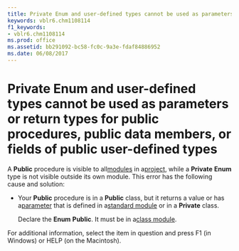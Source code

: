 ```yaml
---
title: Private Enum and user-defined types cannot be used as parameters or return types for public procedures, public data members, or fields of public user-defined types
keywords: vblr6.chm1108114
f1_keywords:
- vblr6.chm1108114
ms.prod: office
ms.assetid: bb291092-bc58-fc0c-9a3e-fdaf84886952
ms.date: 06/08/2017
---
```



# Private Enum and user-defined types cannot be used as parameters or return types for public procedures, public data members, or fields of public user-defined types

A  **Public** procedure is visible to all[modules](vbe-glossary.md) in a[project](vbe-glossary.md), while a  **Private** **Enum** type is not visible outside its own module. This error has the following cause and solution:



- Your  **Public** procedure is in a **Public** class, but it returns a value or has a[parameter](vbe-glossary.md) that is defined in a[standard module](vbe-glossary.md) or in a **Private** class.
    
    Declare the  **Enum** **Public**. It must be in a[class module](vbe-glossary.md).
    

For additional information, select the item in question and press F1 (in Windows) or HELP (on the Macintosh).

